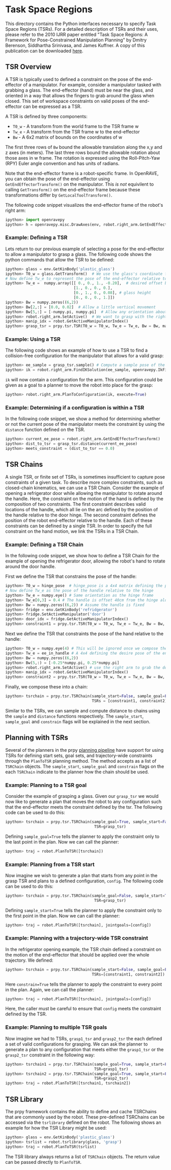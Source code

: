 # Task Space Regions

This directory contains the Python interfaces necessary to specify Task Space Regions (TSRs). For a detailed description of TSRs and their uses, please refer to the 2010 IJRR paper entitled "Task Space Regions: A Framework for Pose-Constrained
Manipulation Planning" by Dmitry Berenson, Siddhartha Srinivasa, and James Kuffner.  A copy of this publication can be downloaded [here](https://www.ri.cmu.edu/pub_files/2011/10/dmitry_ijrr10-1.pdf).

## TSR Overview
A TSR is typically used to defined a constraint on the pose of the end-effector of a manipulator. For example, consider a manipulator tasked with grabbing a glass. The end-effector (hand) must be near the glass, and oriented in a way that allows the fingers to grab around the glass when closed. This set of workspace constraints on valid poses of the end-effector can be expressed as a TSR.

A TSR is defined by three components:
* `T0_w` - A transform from the world frame to the TSR frame w
* `Tw_e` - A transform from the TSR frame w to the end-effector
* `Bw` - A 6x2 matrix of bounds on the coordinates of w

The first three rows of `Bw` bound the allowable translation along the x,y and z axes (in meters).  The last three rows bound the allowable rotation about those axes in w frame.  The rotation is expressed using the Roll-Pitch-Yaw (RPY) Euler angle convention and has units of radians.

Note that the end-effector frame is a robot-specific frame. In OpenRAVE, you can obtain the pose of the end-effector using ```GetEndEffectorTransform()``` on the manipulator. This *is not* equivilent to calling `GetTransform()` on the end-effector frame because these transformations differ by `GetLocalToolTransform()`.

The following code snippet visualizes the end-effector frame of the robot's right arm:
```python
ipython> import openravepy
ipython> h = openravepy.misc.DrawAxes(env, robot.right_arm.GetEndEffectorTransform())
```
### Example: Defining a TSR
Lets return to our previous example of selecting a pose for the end-effector to allow a manipulator to grasp a glass. The following code shows the python commands that allow the TSR to be defined:
```python
ipython> glass = env.GetKinBody('plastic_glass')
ipython> T0_w = glass.GetTransform()  # We use the glass's coordinate frame as the w frame
# Now define Tw_e to represent the pose of the end-effector relative to the glass
ipython> Tw_e =  numpy.array([[ 0., 0., 1., -0.20],  # desired offset between end-effector and object along x-axis 
                              [1., 0., 0., 0.], 
                              [0., 1., 0., 0.08], # glass height
                              [0., 0., 0., 1.]])  
ipython> Bw = numpy.zeros((6,2))
ipython> Bw[2,:] = [0.0, 0.02]  # Allow a little vertical movement
ipython> Bw[5,:] = [-numpy.pi, numpy.pi]  # Allow any orientation about the z-axis of the glass
ipython> robot.right_arm.SetActive()  # We want to grasp with the right arm
ipython> manip_idx = robot.GetActiveManipulatorIndex()
ipython> grasp_tsr = prpy.tsr.TSR(T0_w = T0_w, Tw_e = Tw_e, Bw = Bw, manip = manip_idx)
```
### Example: Using a TSR
The following code shows an example of how to use a TSR to find a collision-free configuration for the manipulator that allows for a valid grasp:
```python
ipython> ee_sample = grasp_tsr.sample() # Compute a sample pose of the end-effector
ipython> ik = robot.right_arm.FindIKSolution(ee_sample, openravepy.IkFilterOptions.CheckEnvCollisions)  
```
```ik``` will now contain a configuration for the arm.  This configuration could be given as a goal to a planner to move the robot into place for the grasp:
```python
ipython> robot.right_arm.PlanToConfiguration(ik, execute=True)
```
### Example: Determining if a configuration is within a TSR
In the following code snippet, we show a method for determining whether or not the current pose of the manipulator meets the constraint by using the ```distance``` function defined on the TSR.
```python
ipython> current_ee_pose = robot.right_arm.GetEndEffectorTransform()
ipython> dist_to_tsr = grasp_tsr.distance(current_ee_pose)
ipython> meets_constraint = (dist_to_tsr == 0.0)
```

## TSR Chains
A single TSR, or finite set of TSRs, is sometimes insufficient to capture pose constraints of a given task. To describe more complex constraints, such as closed-chain kinematics, we can use a TSR Chain.  Consider the example of opening a refrigerator door while allowing the manipulator to rotate around the handle. Here, the constraint on the motion of the hand is defined by the composition of two constraints.  The first constraint describes valid locations of the handle, which all lie on the arc defined by the position of the handle relative to the door hinge.  The second constraint defines the position of the robot end-effector relative to the handle. Each of these constraints can be defined by a single TSR. In order to specify the full constraint on the hand motion, we link the TSRs in a TSR Chain.  

### Example: Defining a TSR Chain
In the following code snippet, we show how to define a TSR Chain for the example of opening the refrigerator door, allowing the robot's hand to rotate around the door handle.

First we define the TSR that constrains the pose of the handle:
```python
ipython> T0_w = hinge_pose  # hinge_pose is a 4x4 matrix defining the pose of the hinge in world frame
# Now define Tw_e as the pose of the handle relative to the hinge
ipython> Tw_e = numpy.eye() # Same orientation as the hinge frame
ipython> Tw_e[0,3] = 0.4 # The handle is offset 40cm from the hinge along the x-axis of the hinge-frame
ipython> Bw = numpy.zeros((6,2)) # Assume the handle is fixed
ipython> fridge = env.GetKinBody('refridgerator')
ipython> fridge.SetActiveManipulator('door')
ipython> door_idx = fridge.GetActiveManipulatorIndex()
ipython> constraint1 = prpy.tsr.TSR(T0_w = T0_w, Tw_e = Tw_e, Bw = Bw, manip = door_idx)
```

Next we define the TSR that constraints the pose of the hand relative to the handle:
```python
ipython> T0_w = numpy.eye(4) # This will be ignored once we compose the chain
ipython> Tw_e = ee_in_handle # A 4x4 defining the desire pose of the end-effector relative to handle
ipython> Bw = numpy.zeros((6,2))
ipython> Bw(5,:) = [-0.25*numpy.pi, 0.25*numpy.pi]
ipython> robot.right_arm.SetActive() # use the right arm to grab the door
ipython> manip_idx = robot.GetActiveManipulatorIndex()
ipython> constraint2 = prpy.tsr.TSR(T0_w = T0_w, Tw_e = Tw_e, Bw = Bw, manip = manip_idx)
```

Finally, we compose these into a chain:
```python
ipython> tsrchain = prpy.tsr.TSRChain(sample_start=False, sample_goal=False, constrain=True, 
                                      TSRs = [constraint1, constraint2])
```
Similar to the TSRs, we can sample and compute distance to chains using the ```sample``` and ```distance``` functions respectively. The ```sample_start```, ```sample_goal``` and ```constrain``` flags will be explained in the next section. 

## Planning with TSRs
Several of the planners in the prpy [planning pipeline](https://github.com/personalrobotics/prpy/tree/master/src/prpy/planning) have support for using TSRs for defining start sets, goal sets, and trajectory-wide constraints through the `PlanToTSR` planning method. The method accepts as a list of `TSRChain` objects. The `sample_start`, `sample_goal` and `constrain` flags on the each `TSRChain` indicate to the planner how the chain should be used.

### Example: Planning to a TSR goal
Consider the example of grasping a glass. Given our `grasp_tsr` we would now like to generate a plan that moves the robot to any configuration such that the end-effector meets the constraint defined by the tsr.  The following code can be used to do this:
```python
ipython> tsrchain = prpy.tsr.TSRChain(sample_goal=True, sample_start=False, constrain=False,
                                       TSR=grasp_tsr)
```
Defining `sample_goal=True` tells the planner to apply the constraint only to the last point in the plan. Now we can call the planner:
```python
ipython> traj = robot.PlanToTSR([tsrchain])
```
### Example: Planning from a TSR start
Now imagine we wish to generate a plan that starts from any point in the grasp TSR and plans to a defined configuration, `config`. The following code can be used to do this:
```python
ipython> tsrchain = prpy.tsr.TSRChain(sample_goal=False, sample_start=True, constrain=False,
                                       TSR=grasp_tsr)
```
Defining ```sample_start=True``` tells the planner to apply the constraint only to the first point in the plan. Now we can call the planner:
```python
ipython> traj = robot.PlanToTSR([tsrchain], jointgoals=[config])
```
### Example: Planning with a trajectory-wide TSR constraint
In the refrigerator opening example, the TSR chain defined a constraint on the motion of the end-effector that should be applied over the whole trajectory.  We defined:
```python
ipython> tsrchain = prpy.tsr.TSRChain(sample_start=False, sample_goal=False, constrain=True, 
                                      TSRs=[constraint1, constraint2])
```
Here ```constrain=True``` tells the planner to apply the constraint to every point in the plan.  Again, we can call the planner:
```python
ipython> traj = robot.PlanToTSR([tsrchain], jointgoals=[config])
```
Here, the caller must be careful to ensure that ```config``` meets the constraint defined by the TSR. 

### Example: Planning to multiple TSR goals
Now imagine we had to TSRs, `grasp1_tsr` and `grasp2_tsr` the each defined a set of valid configurations for grasping.  We can ask the planner to generate a plan to any configuration that meets either the `grasp1_tsr` or the `grasp2_tsr` constraint in the following way:
```python
ipython> tsrchain1 = prpy.tsr.TSRChain(sample_goal=True, sample_start=False, constrain=False,
                                       TSR=grasp1_tsr)
ipython> tsrchain2 = prpy.tsr.TSRChain(sample_goal=True, sample_start=False, constrain=False,
                                       TSR=grasp2_tsr)
ipython> traj = robot.PlanToTSR([tsrchain1, tsrchain2])
```
## TSR Library
The prpy framework contains the ability to define and cache TSRChains that are commonly used by the robot. These pre-defined TSRChains can be accessed via the ```tsrlibrary``` defined on the robot. The following shows an example for how the TSR Library might be used:
```python
ipython> glass = env.GetKinBody('plastic_glass')
ipython> tsrlist = robot.tsrlibrary(glass, 'grasp')
ipython> traj = robot.PlanToTSR(tsrlist)
```

The TSR library always returns a list of `TSRChain` objects. The return value can be passed directly to `PlanToTSR`.
